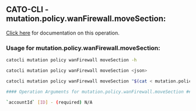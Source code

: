 
## CATO-CLI - mutation.policy.wanFirewall.moveSection:
[Click here](https://api.catonetworks.com/documentation/#mutation-mutation.policy.wanFirewall.moveSection) for documentation on this operation.

### Usage for mutation.policy.wanFirewall.moveSection:

```bash
catocli mutation policy wanFirewall moveSection -h

catocli mutation policy wanFirewall moveSection <json>

catocli mutation policy wanFirewall moveSection "$(cat < mutation.policy.wanFirewall.moveSection.json)"

#### Operation Arguments for mutation.policy.wanFirewall.moveSection ####

`accountId` [ID] - (required) N/A    

